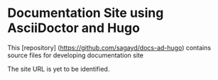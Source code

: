 # Documentation Site using AsciiDoctor and Hugo

This [repository] (https://github.com/sagayd/docs-ad-hugo) contains source files for developing documentation site 

The site URL is yet to be identified.
